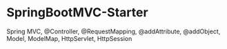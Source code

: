# SpringBootMVC-Starter
Spring MVC, @Controller, @RequestMapping, @addAttribute, @addObject, Model, ModelMap, HttpServlet, HttpSession
